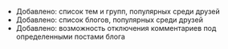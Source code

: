 - Добавлено: список тем и групп, популярных среди друзей
- Добавлено: список блогов, популярных среди друзей
- Добавлено: возможность отключения комментариев под определенными постами блога